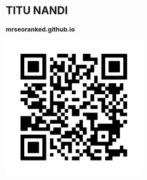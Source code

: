 # TITU NANDI

### mrseoranked.github.io

[![](assets/images/qrcode-mrseoranked.github.io-black.svg)](https://mrseoranked.github.io)
